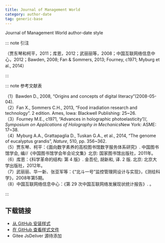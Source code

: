 ```yaml
--- 
title: Journal of Management World 
category: author-date 
tag: generic-base 
--- 
```


<!-- 此文件由脚本自动生成，请勿手动修改！ -->  

Journal of Management World author-date style  

::: note 引注  

（贾东琴和柯平，2011；库恩，2012；武丽丽等，2008；中国互联网络信息中心，2012；Bawden, 2008; Fan &#38; Sommers, 2013; Fourney, c1971; Myburg et al., 2014）  

:::  

::: note 参考文献表  

<div class="csl-bib-body">
  <div class="csl-entry second-field-align-false hangingindent-true"> （1）Bawden D., 2008, “Origins and concepts of digital literacy”(2008-05-04). </div>
  <div class="csl-entry second-field-align-false hangingindent-true"> （2）Fan X., Sommers C.H., 2013, “Food irradiation research and technology”. 2 edition. Ames, Iowa: Blackwell Publishing: 25~26. </div>
  <div class="csl-entry second-field-align-false hangingindent-true"> （3）Fourney M.E., c1971, “Advances in holographic photoelasticity”//, <i>Symposium on Applications of Holography in Mechanics</i>New York: ASME: 17~38. </div>
  <div class="csl-entry second-field-align-false hangingindent-true"> （4）Myburg A.A., Grattapaglia D., Tuskan G.A., et al., 2014, “The genome of eucalyptus grandis”, <i>Nature</i>, 510, pp. 356~362. </div>
  <div class="csl-entry second-field-align-false hangingindent-true"> （5）贾东琴、柯平：《面向数字素养的高校图书馆数字服务体系研究》. 中国图书馆学会, 编//《中国图书馆学会年会论文集》北京: 国家图书馆出版社，2011年。 </div>
  <div class="csl-entry second-field-align-false hangingindent-true"> （6）库恩：《科学革命的结构: 第 4 版》. 金吾伦, 胡新和, 译. 2 版. 北京: 北京大学出版社，2012年。 </div>
  <div class="csl-entry second-field-align-false hangingindent-true"> （7）武丽丽、华一新、张亚军等：《“北斗一号”监控管理网设计与实现》，《测绘科学》，2008年第5期。 </div>
  <div class="csl-entry second-field-align-false hangingindent-true"> （8）中国互联网络信息中心：《第 29 次中国互联网络发展现状统计报告》. 。 </div>
</div>
  

:::  

<!-- more -->  

## 下载链接  

- [从 GitHub 安装样式](https://github.com/zotero-cn/styles/./raw/main/src/journal-of-management-world/journal-of-management-world.csl)  
- [在 GitHub 查看样式文件](https://github.com/zotero-cn/styles/./tree/main/src/journal-of-management-world/journal-of-management-world.csl)  
- Gitee JsDeliver 源待添加  
